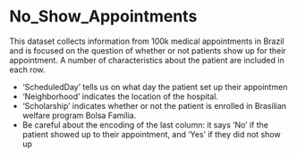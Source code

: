 # No_Show_Appointments
This dataset collects information
from 100k medical appointments in
Brazil and is focused on the question
of whether or not patients show up
for their appointment. A number of
characteristics about the patient are
included in each row.
* ‘ScheduledDay’ tells us on
what day the patient set up their
appointmen
* ‘Neighborhood’ indicates the
location of the hospital.
* ‘Scholarship’ indicates
whether or not the patient is
enrolled in Brasilian welfare
program Bolsa Família.
* Be careful about the encoding
of the last column: it says ‘No’ if
the patient showed up to their
appointment, and ‘Yes’ if they
did not show up
